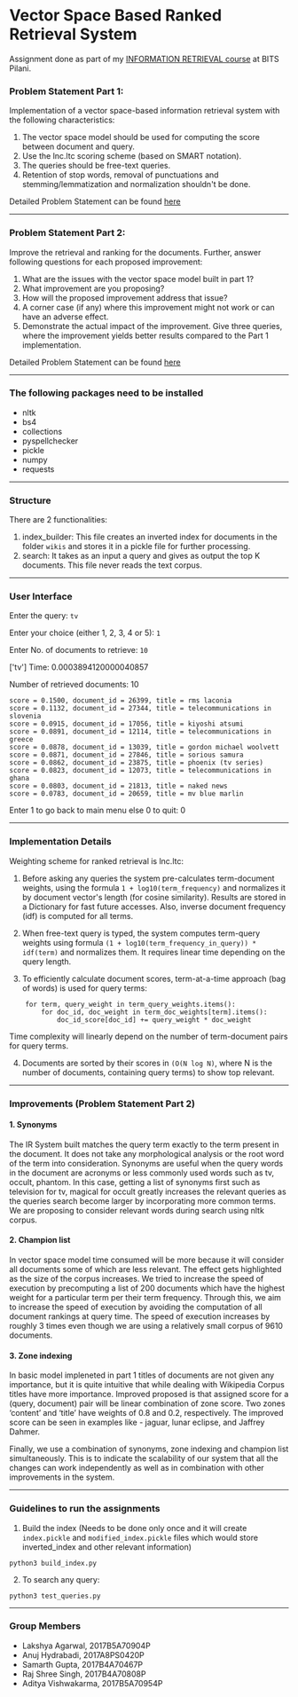 # Vector Space Based Ranked Retrieval System

Assignment done as part of my <u>INFORMATION RETRIEVAL course</u> at BITS Pilani.

### Problem Statement Part 1:
Implementation of a vector space-based information retrieval system with the following characteristics:
1. The vector space model should be used for computing the score between document and query.
2. Use the lnc.ltc scoring scheme (based on SMART notation).
3. The queries should be free-text queries.
4. Retention of stop words, removal of punctuations and stemming/lemmatization and normalization shouldn't be done.

Detailed Problem Statement can be found [here](https://github.com/lakshya0904/RankedRetrievalSystem/blob/main/Assignment_IR_RS-1.pdf)
<hr>

### Problem Statement Part 2:
Improve the retrieval and ranking for the documents. Further, answer following questions for each proposed improvement:
1. What are the issues with the vector space model built in part 1?
2. What improvement are you proposing?
3. How will the proposed improvement address that issue?
4. A corner case (if any) where this improvement might not work or can have an adverse effect.
5. Demonstrate the actual impact of the improvement. Give three queries, where the improvement yields better results compared to the Part 1 implementation.

Detailed Problem Statement can be found [here](https://github.com/lakshya0904/RankedRetrievalSystem/blob/main/Assignment_IR_RS-1.pdf)
<hr>

### The following packages need to be installed

- nltk
- bs4
- collections
- pyspellchecker
- pickle
- numpy
- requests
<hr>

### Structure

There are 2 functionalities:

1. index_builder: This file creates an inverted index for documents in the folder `wikis` and stores it in a pickle file for further processing.
2. search: It takes as an input a query and gives as output the top K documents. This file never reads the text corpus.
<hr>

### User Interface

Enter the query: `tv`

Enter your choice (either 1, 2, 3, 4 or 5): `1`

Enter No. of documents to retrieve: `10`


['tv']
Time:  0.0003894120000040857

Number of retrieved documents: 10

```
score = 0.1500, document_id = 26399, title = rms laconia
score = 0.1132, document_id = 27344, title = telecommunications in slovenia
score = 0.0915, document_id = 17056, title = kiyoshi atsumi
score = 0.0891, document_id = 12114, title = telecommunications in greece
score = 0.0878, document_id = 13039, title = gordon michael woolvett
score = 0.0871, document_id = 27846, title = sorious samura
score = 0.0862, document_id = 23875, title = phoenix (tv series)
score = 0.0823, document_id = 12073, title = telecommunications in ghana
score = 0.0803, document_id = 21813, title = naked news
score = 0.0783, document_id = 20659, title = mv blue marlin
```

Enter 1 to go back to main menu else 0 to quit: 0
<hr>

### Implementation Details

Weighting scheme for ranked retrieval is lnc.ltc:

1. Before asking any queries the system pre-calculates term-document weights, using the formula `1 + log10(term_frequency)` and normalizes it by document vector's length (for cosine similarity). Results are stored in a Dictionary for fast future accesses. Also, inverse document frequency (idf) is computed for all terms.

2. When free-text query is typed, the system computes term-query weights using formula `(1 + log10(term_frequency_in_query)) * idf(term)` and normalizes them. It requires linear time depending on the query length.

3. To efficiently calculate document scores, term-at-a-time approach (bag of words) is used for query terms:
```
	for term, query_weight in term_query_weights.items():
		for doc_id, doc_weight in term_doc_weights[term].items():
			doc_id_score[doc_id] += query_weight * doc_weight
```
Time complexity will linearly depend on the number of term-document pairs for query terms.

4. Documents are sorted by their scores in `(O(N log N)`, where N is the number of documents, containing query terms) to show top relevant.
<hr>

### Improvements (Problem Statement Part 2)

#### 1. Synonyms
The IR System built matches the query term exactly to the term present in the document. It does not take any morphological analysis or the root word of the term into consideration. Synonyms are useful when the query words in the document are acronyms or less commonly used words such as tv, occult, phantom. In this case, getting a list of synonyms first such as television for tv, magical for occult greatly increases the relevant queries as the queries search become larger by incorporating more common terms. We are proposing to consider relevant words during search using nltk corpus.

#### 2. Champion list
In vector space model time consumed will be more because it will consider all documents some of which are less relevant. The effect gets highlighted as the size of the corpus increases. We tried to increase the speed of execution by precomputing a list of 200 documents which have the highest weight for a particular term per their term frequency. Through this, we aim to increase the speed of execution by avoiding the computation of all document rankings at query time. The speed of execution increases by roughly 3 times even though we are using a relatively small corpus of 9610 documents.

#### 3. Zone indexing
In basic model impleneted in part 1 titles of documents are not given any importance, but it is quite intuitive that while dealing with Wikipedia Corpus titles have more importance. Improved proposed is that assigned score for a (query, document) pair will be linear combination of zone score. Two zones ‘content’ and ‘title’ have weights of 0.8 and 0.2, respectively. The improved score can be seen in examples like - jaguar, lunar eclipse, and Jaffrey Dahmer.





Finally, we use a combination of synonyms, zone indexing and champion list simultaneously. This is to indicate the scalability of our system that all the changes can work independently as well as in combination with other improvements in the system.
<hr>

### Guidelines to run the assignments

1. Build the index (Needs to be done only once and it will create `index.pickle` and `modified_index.pickle` files which would store inverted_index and other relevant information)

```
python3 build_index.py
```

2. To search any query:

```
python3 test_queries.py
```
<hr>


### Group Members

- Lakshya Agarwal, 2017B5A70904P
- Anuj Hydrabadi, 2017A8PS0420P
- Samarth Gupta, 2017B4A70467P
- Raj Shree Singh, 2017B4A70808P
- Aditya Vishwakarma, 2017B5A70954P
